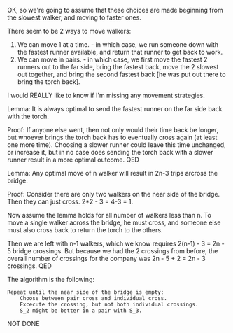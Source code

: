 



OK, so we're going to assume that these choices are made beginning from the slowest walker, and moving to faster ones.

There seem to be 2 ways to move walkers:
  1. We can move 1 at a time.
    - in which case, we run someone down with the fastest runner available, and return that runner to get back to work.
  2. We can move in pairs.
    - in which case, we first move the fastest 2 runners out to the far side, bring the fastest back, move the 2 slowest out together, and bring the second fastest back [he was put out there to bring the torch back].

I would REALLY like to know if I'm missing any movement strategies.


Lemma: It is always optimal to send the fastest runner on the far side back with the torch.

Proof: If anyone else went, then not only would their time back be longer, but whoever brings the torch back has to eventually cross again (at least one more time). Choosing a slower runner could leave this time unchanged, or increase it, but in no case does sending the torch back with a slower runner result in a more optimal outcome. QED

Lemma: Any optimal move of n walker will result in 2n-3 trips arcross the bridge.

Proof: Consider there are only two walkers on the near side of the bridge.
Then they can just cross. 2*2 - 3 = 4-3 = 1.

Now assume the lemma holds for all number of walkers less than n.
To move a single walker across the bridge, he must cross, and someone else must also cross back to return the torch to the others.

Then we are left with n-1 walkers, which we know requires 2(n-1) - 3 = 2n - 5 bridge crossings.
But because we had the 2 crossings from before, the overall number of crossings for the company was 2n - 5 + 2 = 2n - 3 crossings. QED



The algorithm is the following:

```
Repeat until the near side of the bridge is empty:
    Choose between pair cross and individual cross.
    Excecute the crossing, but not both individual crossings.
    S_2 might be better in a pair with S_3.
```

NOT DONE